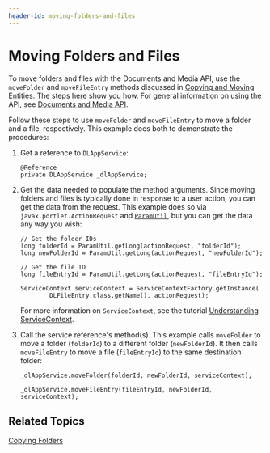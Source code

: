 ```yaml
---
header-id: moving-folders-and-files
---
```


# Moving Folders and Files

To move folders and files with the Documents and Media API, use the `moveFolder` 
and `moveFileEntry` methods discussed in 
[Copying and Moving Entities](liferay.com). 
The steps here show you how. For general information on using the API, see 
[Documents and Media API](liferay.com). 

Follow these steps to use `moveFolder` and `moveFileEntry` to move a folder and 
a file, respectively. This example does both to demonstrate the procedures: 

1.  Get a reference to `DLAppService`: 

        @Reference
        private DLAppService _dlAppService;

2.  Get the data needed to populate the method arguments. Since moving folders 
    and files is typically done in response to a user action, you can get the 
    data from the request. This example does so via 
    `javax.portlet.ActionRequest` and 
    [`ParamUtil`](@platform-ref@/7.2-latest/javadocs/portal-kernel/com/liferay/portal/kernel/util/ParamUtil.html), 
    but you can get the data any way you wish: 

        // Get the folder IDs
        long folderId = ParamUtil.getLong(actionRequest, "folderId");
        long newFolderId = ParamUtil.getLong(actionRequest, "newFolderId");

        // Get the file ID
        long fileEntryId = ParamUtil.getLong(actionRequest, "fileEntryId");

        ServiceContext serviceContext = ServiceContextFactory.getInstance(
                DLFileEntry.class.getName(), actionRequest);

    For more information on `ServiceContext`, see the tutorial 
    [Understanding ServiceContext](/develop/tutorials/-/knowledge_base/7-2/understanding-servicecontext). 

3.  Call the service reference's method(s). This example calls `moveFolder` to 
    move a folder (`folderId`) to a different folder (`newFolderId`). It then 
    calls `moveFileEntry` to move a file (`fileEntryId`) to the same destination 
    folder: 

        _dlAppService.moveFolder(folderId, newFolderId, serviceContext);

        _dlAppService.moveFileEntry(fileEntryId, newFolderId, serviceContext);

## Related Topics

[Copying Folders](liferay.com)
